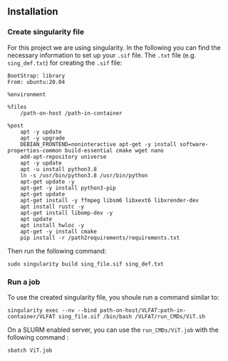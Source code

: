## Installation
### Create singularity file
For this project we are using singularity. In the following you can find the necessary information to set up your `.sif` file.
The `.txt` file (e.g. `sing_def.txt`) for creating the `.sif` file:
```
BootStrap: library
From: ubuntu:20.04

%environment

%files
    /path-on-host /path-in-container

%post
    apt -y update
    apt -y upgrade
    DEBIAN_FRONTEND=noninteractive apt-get -y install software-properties-common build-essential cmake wget nano
    add-apt-repository universe
    apt -y update
    apt -u install python3.8
    ln -s /usr/bin/python3.8 /usr/bin/python
    apt-get update -y
    apt-get -y install python3-pip
    apt-get update
    apt-get install -y ffmpeg libsm6 libxext6 libxrender-dev
    apt install rustc -y
    apt-get install libomp-dev -y
    apt update
    apt install hwloc -y
    apt-get -y install cmake
    pip install -r /path2requirements/requirements.txt
```
Then run the following command: 
```shell
sudo singularity build sing_file.sif sing_def.txt
```

### Run a job
To use the created singularity file, you shoule run a command similar to: 
```shell
singularity exec --nv --bind path-on-host/VLFAT:path-in-container/VLFAT sing_file.sif /bin/bash /VLFAT/run_CMDs/ViT.sh
```
On a SLURM enabled server, you can use the `run_CMDs/ViT.job` with the following command :
```shell
sbatch ViT.job
```